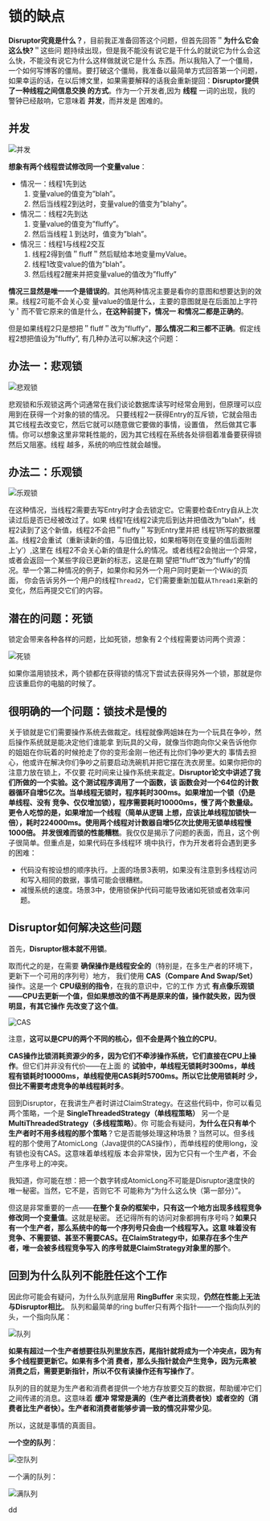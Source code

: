 锁的缺点
================================================================================
**Disruptor究竟是什么？**，目前我正准备回答这个问题，但首先回答＂**为什么它会这么快?**＂这些问
题持续出现，但是我不能没有说它是干什么的就说它为什么会这么快，不能没有说它为什么这样做就说它是什么
东西。所以我陷入了一个僵局，一个如何写博客的僵局。要打破这个僵局，我准备以最简单方式回答第一个问题，
如果幸运的话，在以后博文里，如果需要解释的话我会重新提回：**Disruptor提供了一种线程之间信息交换
的方式**。作为一个开发者,因为 **线程** 一词的出现，我的警钟已经敲响，它意味着 **并发**，而并发是
困难的。

## 并发

![并发](img/1.png)

**想象有两个线程尝试修改同一个变量value**：
+ 情况一：线程1先到达
  1. 变量value的值变为”blah”。
  2. 然后当线程2到达时，变量value的值变为”blahy”。
+ 情况二：线程2先到达
  1. 变量value的值变为”fluffy”。
  2. 然后当线程１到达时，值变为”blah”。
+ 情况三：线程1与线程2交互
  1. 线程2得到值＂fluff＂然后赋给本地变量myValue。
  2. 线程1改变value的值为”blah”。
  3. 然后线程2醒来并把变量value的值改为”fluffy”

**情况三显然是唯一一个是错误的**。其他两种情况主要是看你的意图和想要达到的效果。线程2可能不会关心变
量value的值是什么，主要的意图就是在后面加上字符 ‘y＇而不管它原来的值是什么，**在这种前提下，情况一
和情况二都是正确的**。

但是如果线程2只是想把＂fluff＂改为”fluffy”，**那么情况二和三都不正确**。假定线程2想把值设为”fluffy”,
有几种办法可以解决这个问题：

## 办法一：悲观锁

![悲观锁](img/2.png)

悲观锁和乐观锁这两个词通常在我们谈论数据库读写时经常会用到，但原理可以应用到在获得一个对象的锁的情况。
只要线程2一获得Entry的互斥锁，它就会阻击其它线程去改变它，然后它就可以随意做它要做的事情，设置值，
然后做其它事情。你可以想象这里非常耗性能的，因为其它线程在系统各处徘徊着准备要获得锁然后又阻塞。线程
越多，系统的响应性就会越慢。

## 办法二：乐观锁

![乐观锁](img/3.png)

在这种情况，当线程2需要去写Entry时才会去锁定它。它需要检查Entry自从上次读过后是否已经被改过了。如果
线程1在线程2读完后到达并把值改为”blah”，线程2读到了这个新值，线程2不会把＂fluffy＂写到Entry里并把
线程1所写的数据覆盖。线程2会重试（重新读新的值，与旧值比较，如果相等则在变量的值后面附上’y’）,这里在
线程2不会关心新的值是什么的情况。或者线程2会抛出一个异常，或者会返回一个某些字段已更新的标志，这是在期
望把”fluff”改为”fluffy”的情况。举一个第二种情况的例子，如果你和另外一个用户同时更新一个Ｗiki的页面，
你会告诉另外一个用户的线程`Thread2`，它们需要重新加载从`Thread1`来新的变化，然后再提交它们的内容。

## 潜在的问题：死锁
锁定会带来各种各样的问题，比如死锁，想象有２个线程需要访问两个资源：

![死锁](img/4.png)

如果你滥用锁技术，两个锁都在获得锁的情况下尝试去获得另外一个锁，那就是你应该重启你的电脑的时候了。

## 很明确的一个问题：锁技术是慢的
关于锁就是它们需要操作系统去做裁定。线程就像两姐妹在为一个玩具在争吵，然后操作系统就是能决定他们谁能拿
到玩具的父母，就像当你跑向你父亲告诉他你的姐姐在你玩着的时候抢走了你的变形金刚－他还有比你们争吵更大的
事情去担心，他或许在解决你们争吵之前要启动洗碗机并把它摆在洗衣房里。如果你把你的注意力放在锁上，不仅要
花时间来让操作系统来裁定。**Disruptor论文中讲述了我们所做的一个实验。这个测试程序调用了一个函数，该
函数会对一个64位的计数器循环自增5亿次。当单线程无锁时，程序耗时300ms。如果增加一个锁（仍是单线程、没有
竞争、仅仅增加锁），程序需要耗时10000ms，慢了两个数量级。更令人吃惊的是，如果增加一个线程（简单从逻辑
上想，应该比单线程加锁快一倍），耗时224000ms。使用两个线程对计数器自增5亿次比使用无锁单线程慢1000倍。
并发很难而锁的性能糟糕**。我仅仅是揭示了问题的表面，而且，这个例子很简单。但重点是，如果代码在多线程环
境中执行，作为开发者将会遇到更多的困难：
+ 代码没有按设想的顺序执行。上面的场景3表明，如果没有注意到多线程访问和写入相同的数据，事情可能会很糟糕。
+ 减慢系统的速度。场景3中，使用锁保护代码可能导致诸如死锁或者效率问题。

## Disruptor如何解决这些问题
首先，**Disruptor根本就不用锁**。

取而代之的是，在需要 **确保操作是线程安全的**（特别是，在多生产者的环境下，更新下一个可用的序列号）地方，
我们使用 **CAS（Compare And Swap/Set）** 操作。这是一个 **CPU级别的指令**，在我的意识中，它的工作
方式 **有点像乐观锁——CPU去更新一个值，但如果想改的值不再是原来的值，操作就失败，因为很明显，有其它操作
先改变了这个值**。

![CAS](img/5.png)

注意，**这可以是CPU的两个不同的核心，但不会是两个独立的CPU**。

**CAS操作比锁消耗资源少的多，因为它们不牵涉操作系统，它们直接在CPU上操作**。但它们并非没有代价——在上面
的 **试验中，单线程无锁耗时300ms，单线程有锁耗时10000ms，单线程使用CAS耗时5700ms。所以它比使用锁耗时
少，但比不需要考虑竞争的单线程耗时多**。

回到Disruptor，在我讲生产者时讲过ClaimStrategy。在这些代码中，你可以看见两个策略，一个是
**SingleThreadedStrategy（单线程策略）** 另一个是 **MultiThreadedStrategy（多线程策略）**。你
可能会有疑问，**为什么在只有单个生产者时不用多线程的那个策略**？它是否能够处理这种场景？当然可以。但多线
程的那个使用了AtomicLong（Java提供的CAS操作），而单线程的使用long，没有锁也没有CAS。这意味着单线程版
本会非常快，因为它只有一个生产者，不会产生序号上的冲突。

我知道，你可能在想：把一个数字转成AtomicLong不可能是Disruptor速度快的唯一秘密。当然，它不是，否则它不
可能称为“为什么这么快（第一部分）”。

但这是非常重要的一点——**在整个复杂的框架中，只有这一个地方出现多线程竞争修改同一个变量值**。这就是秘密。
还记得所有的访问对象都拥有序号吗？**如果只有一个生产者，那么系统中的每一个序列号只会由一个线程写入。这意
味着没有竞争、不需要锁、甚至不需要CAS。在ClaimStrategy中，如果存在多个生产者，唯一会被多线程竞争写入
的序号就是ClaimStrategy对象里的那个**。

## 回到为什么队列不能胜任这个工作
因此你可能会有疑问，为什么队列底层用 **RingBuffer** 来实现，**仍然在性能上无法与Disruptor相比**。
队列和最简单的ring buffer只有两个指针——一个指向队列的头，一个指向队尾：

![队列](img/6.png)

**如果有超过一个生产者想要往队列里放东西，尾指针就将成为一个冲突点，因为有多个线程要更新它。如果有多个消
费者，那么头指针就会产生竞争，因为元素被消费之后，需要更新指针，所以不仅有读操作还有写操作了**。

队列的目的就是为生产者和消费者提供一个地方存放要交互的数据，帮助缓冲它们之间传递的消息。这意味着 **缓冲
常常是满的（生产者比消费者快）或者空的（消费者比生产者快）。生产者和消费者能够步调一致的情况非常少见**。

所以，这就是事情的真面目。

**一个空的队列**：

![空队列](img/7.png)

一个满的队列：

![满队列](img/8.png)
















































dd
